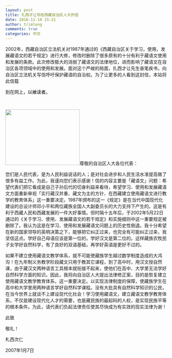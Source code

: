 ```yaml
---
layout: post
title: 扎西才让写给西藏自治区人大的信
date: 2016-11-10 15:21
author: trimleng
comments: true
categories: 中文
---
```

2002年，西藏自治区立法机关对1987年通过的《西藏自治区关于学习，使用，发展藏语文的若干规定》进行大修，修改时删除了很多原有的十分有利于藏语文使用和发展的条款。此次修改极大的消弱了藏语文的法律地位，进而影响了藏语文在自治区各项领域中的使用和发展。面对这个严峻的局面，扎西才让先生奋笔疾书，向自治区立法机关写信呼吁保护藏语的自治权。为了让更多的人看到这封信，本站将此信载

<!--more-->

到在网上<span style="color: #000000;">，以飨读者</span>。

&nbsp;

<img class="alignleft" src="http://ift.tt/1Iqj7cR" width="232" height="174" />尊敬的自治区人大各位代表：

<span style="font-weight: 400;">您们是人民代表，是为人民利益说话的人；是对社会进步和人民生活水准提高做了很多有益工作。为此，我谨向您们表示感谢！信的内容主要是「藏语文」问题：希望代表们把它看成是自己子孙后代的切身利益来看待，希望学习、使用和发展藏语文方面重新审视「实行藏汉并重、藏文为主的方针、在西藏建立使用藏语文进行教学的教育体系」这一重要决定。1987年颁布的这一《规定》是在当代中国现代化建设的总设计师邓小平和两位藏族全国人大副委员长的大力支持下产生的。这是有利于西藏人民和西藏发展的一件大好事情。但时隔十五年后，于2002年5月22日通过的《关于学习、使用、发展藏语文的若干规定》和实施细则中这一重要规定被删除了。我认为这是在学习、使用和发展藏语文问题上的历史性倒退。我十分希望在新的国家领导的英明决策之下，能够把它纠正过来，也完全有可能纠正过来，我坚信这点。学好自己母语应该是第一位的，学好汉文是第二位的。这样藏族农牧民子女学好自然科学，有了良好的双语基础，再学好英语是更好不过的。</span>

<span style="font-weight: 400;">如果不建立使用藏语文教学体系，就不可能使藏族学生越过数学制度造成的大鸿沟！在九年制义务教学阶段藏文只用于教其它课程，到了高中时，用汉文授自然课，由于藏汉文两种语言工具根本就衔接不起来，使他们在高中、大学里无法学好自然科学方面的知识。因此，我将向自治区人大提出法律修正案，目的是恢复建立使用藏语文教学教育体系，这一重要决定。以实现法律制度的保障，使藏族学生在高中和大学里用两种语言学好自然科学课程。没有大批具有自然科学知识的公民，在当今世界上就谈不上建设现代化社会！学习使用藏语文，建立藏语文教学教育体系，不仅是建设现代化人才的需要，也是藏民族的最起码的人权，是实现民族平等的根本条件。为此，请代表们负起法律责任使其尽快成为有实效的现实法律为谢！</span>

<span style="font-weight: 400;">此致</span>

<span style="font-weight: 400;">敬礼！</span>

<span style="font-weight: 400;">札西次仁</span>

<span style="font-weight: 400;">2007年1月7日</span>
